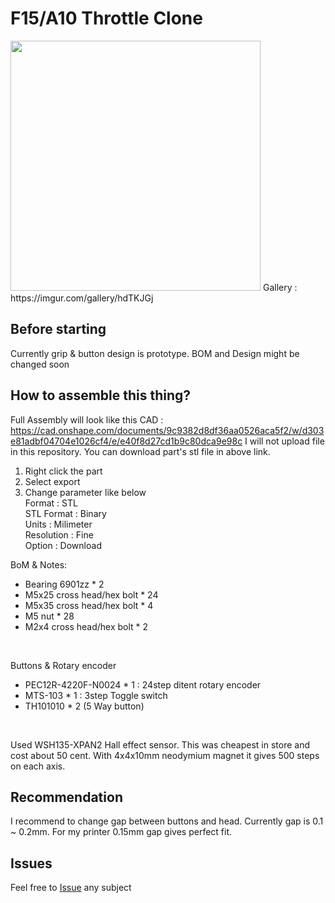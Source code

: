 # F15/A10 Throttle Clone
<img src="https://github.com/tiktrimo/MIG23MLD-Joystick-Gimbal/blob/main/images/20210720_0145.png?raw=true" width="400">
Gallery : https://imgur.com/gallery/hdTKJGj

## Before starting
Currently grip & button design is prototype. BOM and Design might be changed soon <br>


## How to assemble this thing?
Full Assembly will look like this
CAD : https://cad.onshape.com/documents/9c9382d8df36aa0526aca5f2/w/d303e81adbf04704e1026cf4/e/e40f8d27cd1b9c80dca9e98c
I will not upload file in this repository. You can download part's stl file in above link. 
1. Right click the part
2. Select export 
3. Change parameter like below <br>
Format : STL <br>
STL Format : Binary <br>
Units : Milimeter <br>
Resolution : Fine <br>
Option : Download <br>

BoM & Notes:<br>
- Bearing 6901zz * 2
- M5x25 cross head/hex bolt * 24
- M5x35 cross head/hex bolt * 4
- M5 nut * 28
- M2x4 cross head/hex bolt * 2
<br>

Buttons & Rotary encoder
- PEC12R-4220F-N0024 * 1 : 24step ditent rotary encoder
- MTS-103 * 1 : 3step Toggle switch
- TH101010 * 2 (5 Way button)
<br>

Used WSH135-XPAN2 Hall effect sensor. This was cheapest in store and cost about 50 cent. With 4x4x10mm neodymium magnet it gives 500 steps on each axis.


## Recommendation
I recommend to change gap between buttons and head. Currently gap is 0.1 ~ 0.2mm. For my printer 0.15mm gap gives perfect fit. 


## Issues
Feel free to [Issue](https://github.com/tiktrimo/F15-A10-Throttle/issues) any subject
